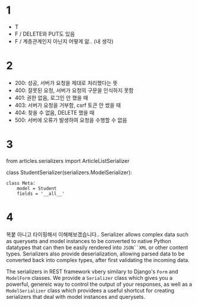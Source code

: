 # 1
  - T
  - F / DELETE와 PUT도 있음
  - F / 계층관계인지 아닌지 어떻게 앎.. (내 생각)


# 2
  - 200: 성공, 서버가 요청을 제대로 처리했다는 뜻
  - 400: 잘못된 요청, 서버가 요청의 구문을 인식하지 못함
  - 401: 권한 없음, 로그인 안 했을 때
  - 403: 서버가 요청을 거부함, csrf 토큰 안 썼을 때
  - 404: 찾을 수 없음, DELETE 했을 때 
  - 500: 서버에 오류가 발생하여 요청을 수행할 수 없음


# 3
from articles.serializers import ArticleListSerializer

class StudentSerializer(serializers.ModelSerializer):

    class Meta:
        model = Student
        fields = '__all__'


# 4
복붙 아니고 타이핑해서 이해해보겠습니다..
Serializer allows complex data such as querysets and model instances to be converted to native Python datatypes that can then be easily rendered into `JSON``XML` or other content types. Serializers also provide deserialization, allowing parsed data to be converted back into complex types, after first validating the incoming data.

The serializers in REST framework vbery similary to Django's `Form` and `ModelForm` classes. We provide a `Serializer` class which gives you a powerful, genereic way to control the output of your responses, as well as a `ModelSerializer` class which providees a useful shortcut for creating serializers that deal with model instances and querysets.